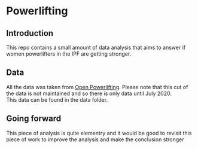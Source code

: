 # Powerlifting

## Introduction 
This repo contains a small amount of data analysis that aims to answer if women powerlifters in the IPF are getting stronger. 

## Data
All the data was taken from <a href="https://www.openpowerlifting.org/">Open Powerlifting</a>. Please note that this cut of the data is not maintained and so there is only data  until July 2020. <br /> This data can be found in the data folder.

## Going forward
This piece of analysis is quite elementry and it would be good to revisit this piece of work to improve the analysis and make the conclusion stronger
